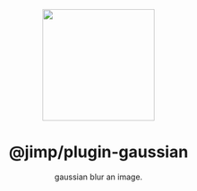 <div align="center">
  <a href="https://intuit.github.io/Ignite/">
    <img width="200" height="200"
      src="https://s3.amazonaws.com/pix.iemoji.com/images/emoji/apple/ios-11/256/crayon.png">
  </a>
  <h1>@jimp/plugin-gaussian</h1>
  <p>gaussian blur an image.</p>
</div>
